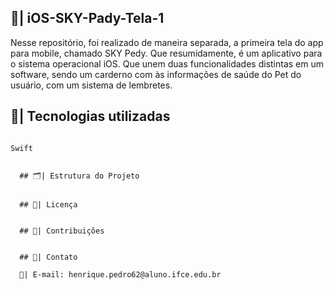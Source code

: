 ## 📲| iOS-SKY-Pady-Tela-1

  Nesse repositório, foi realizado de maneira separada, a primeira tela do app para mobile, chamado SKY Pedy. Que resumidamente, é um aplicativo para o sistema operacional iOS. Que unem duas funcionalidades distintas em um software, sendo um carderno com às informações de saúde do Pet do usuário, com um sistema de lembretes. 

  ## 👾| Tecnologias utilizadas
  
 ```

 Swift

 ```

```

  ## 🗂️| Estrutura do Projeto


  ## 📑| Licença


  ## 👥| Contribuições
  

  ## 📧| Contato

  📩| E-mail: henrique.pedro62@aluno.ifce.edu.br

  
